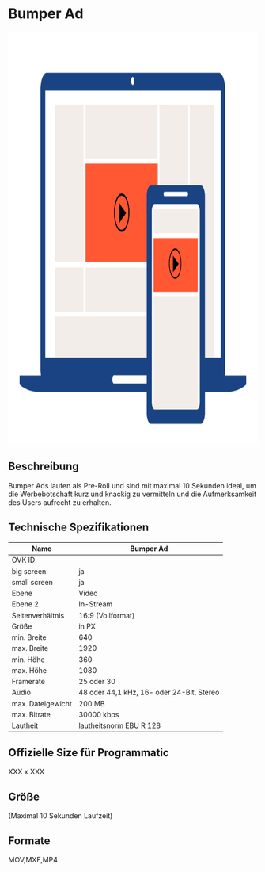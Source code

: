# Bumper Ad
<img width="1250" height="833" alt="OVK_WF_Video_Bumper_Ad 3" src="https://github.com/BVDW-org/ovk-docusaurus/blob/main/ovk/static/img/formats/OVK_WF_Video_Bumper_Ad.png?raw=true" />



## Beschreibung
Bumper Ads laufen als Pre-Roll und sind mit maximal 10 Sekunden ideal, um die Werbebotschaft kurz und knackig zu vermitteln und die Aufmerksamkeit des Users aufrecht zu erhalten.


## Technische Spezifikationen

| Name            | Bumper Ad      |
|-----------------|----------------|
| OVK ID          |                |
| big screen      | ja             |
| small screen    | ja             |
| Ebene           | Video          |
| Ebene 2         | In-Stream      |
| Seitenverhältnis| 16:9 (Vollformat)          |
| Größe           | in PX          |
| min. Breite     | 640            |
| max. Breite     | 1920           |
| min. Höhe       | 360            |
| max. Höhe       | 1080           |
| Framerate       | 25 oder 30     |
| Audio           | 48 oder 44,1 kHz, 16- oder 24-Bit, Stereo |
| max. Dateigewicht| 200 MB        |
| max. Bitrate    | 30000 kbps     |
| Lautheit        | lautheitsnorm EBU R 128 |

## Offizielle Size für Programmatic
XXX x XXX

## Größe
(Maximal 10 Sekunden Laufzeit)

## Formate
MOV,MXF,MP4

